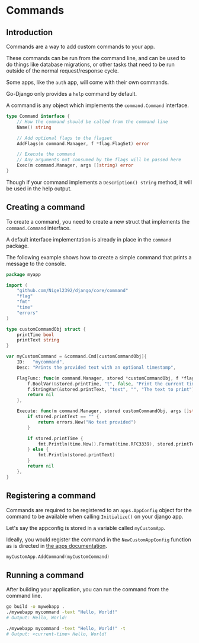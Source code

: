 # Commands

## Introduction

Commands are a way to add custom commands to your app.

These commands can be run from the command line, and can be used to do things like database migrations, or other tasks that need to be run outside of the normal request/response cycle.

Some apps, like the `auth` app, will come with their own commands.

Go-Django only provides a `help` command by default.

A command is any object which implements the `command.Command` interface.

```go
type Command interface {
	// How the command should be called from the command line
	Name() string

	// Add optional flags to the flagset
	AddFlags(m command.Manager, f *flag.FlagSet) error

	// Execute the command
	// Any arguments not consumed by the flags will be passed here
	Exec(m command.Manager, args []string) error
}
```

Though if your command implements a `Description() string` method, it will be used in the help output.

## Creating a command

To create a command, you need to create a new struct that implements the `command.Command` interface.

A default interface implementation is already in place in the `command` package.

The following example shows how to create a simple command that prints a message to the console.

```go
package myapp

import (
    "github.com/Nigel2392/django/core/command"
    "flag"
    "fmt"
    "time"
    "errors"
)

type customCommandObj struct {
	printTime bool
	printText string
}

var myCustomCommand = &command.Cmd[customCommandObj]{
	ID:   "mycommand",
	Desc: "Prints the provided text with an optional timestamp",

	FlagFunc: func(m command.Manager, stored *customCommandObj, f *flag.FlagSet) error {
		f.BoolVar(&stored.printTime, "t", false, "Print the current time")
		f.StringVar(&stored.printText, "text", "", "The text to print")
		return nil
	},

	Execute: func(m command.Manager, stored customCommandObj, args []string) error {
		if stored.printText == "" {
			return errors.New("No text provided")
		}

		if stored.printTime {
			fmt.Println(time.Now().Format(time.RFC3339), stored.printText)
		} else {
			fmt.Println(stored.printText)
		}
		return nil
	},
}
```

## Registering a command

Commands are required to be registered to an `apps.AppConfig` object for the command to be available when calling `Initialize()` on your django app.

Let's say the appconfig is stored in a variable called `myCustomApp`.

Ideally, you would register the command in the `NewCustomAppConfig` function as is directed in [the apps documentation](./apps.md#methods).

```go
myCustomApp.AddCommand(myCustomCommand)
```

## Running a command

After building your application, you can run the command from the command line.

```bash
go build -o mywebapp .
./mywebapp mycommand -text "Hello, World!"
# Output: Hello, World!

./mywebapp mycommand -text "Hello, World!" -t
# Output: <current-time> Hello, World!
```